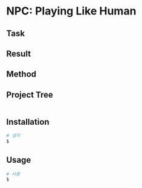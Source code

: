 # NPC: Playing Like Human

## Task

## Result

## Method

## Project Tree

``` bash

```

## Installation

``` bash
# 설치
$
```

## Usage

``` bash
# 사용
$
```
